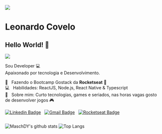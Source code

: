 <img width="auto" src="https://media-exp1.licdn.com/dms/image/C4E16AQE_aum2tQW6dQ/profile-displaybackgroundimage-shrink_350_1400/0?e=1604534400&v=beta&t=8ROeGhIN8U8Z0HEB7NruGW6xnXYe6hYxdYRm0TNRDcI">

# Leonardo Covelo

## Hello World! 👋
<img width="auto" src="https://github.githubassets.com/images/mona-whisper.gif">

Sou Developer :computer:
<br/> Apaixonado por tecnologia e Desenvolvimento.

 :rocket:  &nbsp; Fazendo o Bootcamp Gostack da **Rocketseat** :purple_heart:
 <br/> :computer: &nbsp; Habilidades: ReactJS, Node.js, React Native & Typescript
 <br/> 💬  &nbsp; Sobre mim: Curto tecnologias, games e seriados, nas horas vagas gosto de desenvolver jogos 🎮
 <br/>
 <br/>
[![Linkedin Badge](https://img.shields.io/badge/-Leonardo%20Covelo-blue?style=flat-square&logo=Linkedin&logoColor=white&link=https://www.linkedin.com/in/leonardo-covelo-da-paz-610a8212a/)](https://www.linkedin.com/in/leonardo-covelo-da-paz-610a8212a/) &nbsp; 
[![Gmail Badge](https://img.shields.io/badge/-leonardocovelodapaz@gmail.com-c14438?style=flat-square&logo=Gmail&logoColor=white&link=mailto:leonardocovelodapaz@gmail.com)](mailto:leonardocovelodapaz@gmail.com) &nbsp; 
[![Rocketseat Badge](https://img.shields.io/badge/-Leonardo%20Covelo-6633cc?style=flat-square&logo=apache-rocketmq&logoColor=white&link=https://app.rocketseat.com.br/me/leonardocovelodapaz)](https://app.rocketseat.com.br/me/leonardocovelodapaz)

##

![MaschDY's github stats](https://github-readme-stats.vercel.app/api?username=MaschDY&show_icons=true&hide=issues&theme=vue-dark)
![Top Langs](https://github-readme-stats.vercel.app/api/top-langs/?username=MaschDY&layout=compact&theme=vue-dark)

